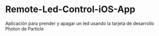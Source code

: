 # Remote-Led-Control-iOS-App
Aplicación para prender y apagar un led usando la tarjeta de desarrollo Photon de Particle
